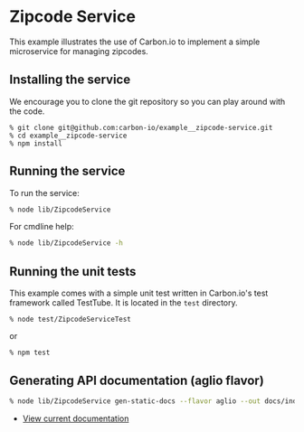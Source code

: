 # Zipcode Service

This example illustrates the use of Carbon.io to implement a simple
microservice for managing zipcodes.

## Installing the service

We encourage you to clone the git repository so you can play around
with the code. 

```
% git clone git@github.com:carbon-io/example__zipcode-service.git
% cd example__zipcode-service
% npm install
```

## Running the service

To run the service:

```sh
% node lib/ZipcodeService
```

For cmdline help:

```sh
% node lib/ZipcodeService -h
```

## Running the unit tests

This example comes with a simple unit test written in Carbon.io's test framework called TestTube. It is located in the ```test``` directory. 

```
% node test/ZipcodeServiceTest
```

or 

```
% npm test
```

## Generating API documentation (aglio flavor)

```sh
% node lib/ZipcodeService gen-static-docs --flavor aglio --out docs/index.html
```

* [View current documentation](
http://htmlpreview.github.io/?https://raw.githubusercontent.com/carbon-io/example__zipcode-service/master/docs/index.html)
